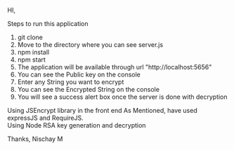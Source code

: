 HI,

Steps to run this application
1. git clone
2. Move to the directory where you can see server.js
3. npm install
4. npm start
5. The application will be available through url "http://localhost:5656"
6. You can see the Public key on the console
7. Enter any String you want to encrypt
8. You can see the Encrypted String on the console
9. You will see a success alert box once the server is done with decryption

Using JSEncrypt library in the front end
As Mentioned, have used expressJS and RequireJS. <br>
Using Node RSA key generation and decryption

Thanks,
Nischay M